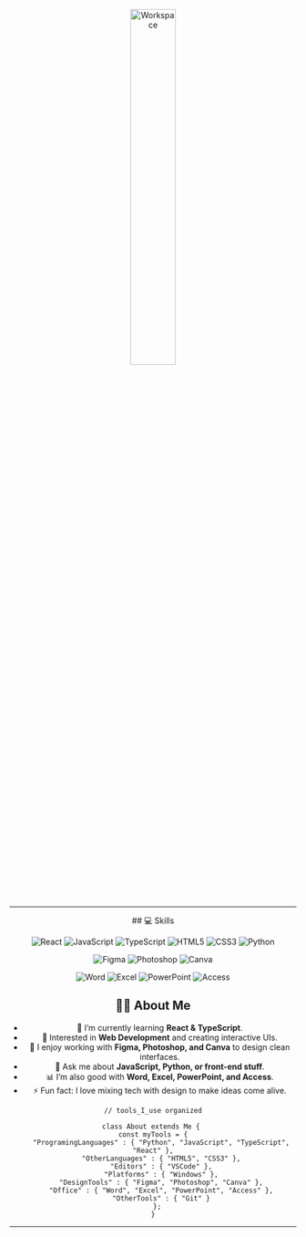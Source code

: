 

<div align="center" width="50">

<img src="https://github.com/SP-XD/SP-XD/blob/main/images/dev-working_rounded.gif?raw=true" href="https://github.com/sp-xd" alt="Workspace"  width="40%"/><br> 


<hr></hr>
## 💻 Skills

![React](https://img.shields.io/badge/react-%2320232a.svg?style=flat&logo=react&logoColor=%2361DAFB)
![JavaScript](https://img.shields.io/badge/JavaScript-323330?style=flat&logo=javascript&logoColor=F7DF1E)
![TypeScript](https://img.shields.io/badge/TypeScript-%23007ACC.svg?style=flat&logo=typescript&logoColor=white)
![HTML5](https://img.shields.io/badge/HTML5-E34F26?style=flat&logo=html5&logoColor=white)
![CSS3](https://img.shields.io/badge/CSS3-1572B6?style=flat&logo=css3&logoColor=white)
![Python](https://img.shields.io/badge/Python-FFD43B?style=flat&logo=python&logoColor=darkgreen)

![Figma](https://img.shields.io/badge/Figma-F24E1E?style=flat&logo=figma&logoColor=white)
![Photoshop](https://img.shields.io/badge/Adobe%20Photoshop-31A8FF?style=flat&logo=Adobe%20Photoshop&logoColor=black)
![Canva](https://img.shields.io/badge/Canva-%2300C4CC.svg?style=flat&logo=Canva&logoColor=white)

![Word](https://img.shields.io/badge/Microsoft_Word-2B579A?style=flat&logo=microsoft-word&logoColor=white)
![Excel](https://img.shields.io/badge/Microsoft_Excel-217346?style=flat&logo=microsoft-excel&logoColor=white)
![PowerPoint](https://img.shields.io/badge/Microsoft_PowerPoint-B7472A?style=flat&logo=microsoft-powerpoint&logoColor=white)
![Access](https://img.shields.io/badge/Microsoft_Access-A4373A?style=flat&logo=microsoft-access&logoColor=white)


## 👨‍💻 About Me

- 🔭 I’m currently learning **React & TypeScript**.  
- 🌱 Interested in **Web Development** and creating interactive UIs.  
- 🎨 I enjoy working with **Figma, Photoshop, and Canva** to design clean interfaces.  
- 💬 Ask me about **JavaScript, Python, or front-end stuff**.  
- 📊 I’m also good with **Word, Excel, PowerPoint, and Access**.  
- ⚡ Fun fact: I love mixing tech with design to make ideas come alive.


```<div>
// tools_I_use organized

class About extends Me { 
  const myTools = {  
    "ProgramingLanguages" : { "Python", "JavaScript", "TypeScript", "React" },
    "OtherLanguages" : { "HTML5", "CSS3" },
    "Editors" : { "VSCode" },
    "Platforms" : { "Windows" },
    "DesignTools" : { "Figma", "Photoshop", "Canva" },
    "Office" : { "Word", "Excel", "PowerPoint", "Access" },
    "OtherTools" : { "Git" }
  };
}

```
<div/>
<hr></hr>


</div>
